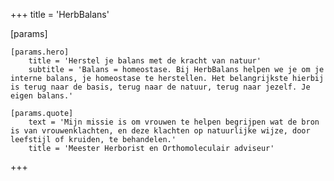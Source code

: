 +++
title = 'HerbBalans'

[params]

    [params.hero]
        title = 'Herstel je balans met de kracht van natuur'
        subtitle = 'Balans = homeostase. Bij HerbBalans helpen we je om je interne balans, je homeostase te herstellen. Het belangrijkste hierbij is terug naar de basis, terug naar de natuur, terug naar jezelf. Je eigen balans.'
    
    [params.quote]
        text = 'Mijn missie is om vrouwen te helpen begrijpen wat de bron is van vrouwenklachten, en deze klachten op natuurlijke wijze, door leefstijl of kruiden, te behandelen.' 
        title = 'Meester Herborist en Orthomoleculair adviseur'
+++

